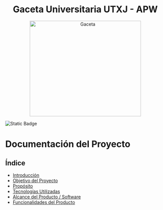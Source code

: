 <h1 align="center">Gaceta Universitaria UTXJ - APW</h1>
<p align="center"><img width="350" height="300" src="/imagenes/imagen5.jpeg" alt="Gaceta"></p>

![Static Badge](https://img.shields.io/badge/status-en%20desarrollo-brown?style=for-the-badge)

# Documentación del Proyecto

## Índice

- [Introducción](#Introducción)
- [Objetivo del Proyecto](#Objetivo)
- [Propósito](#Propósito)
- [Tecnologías Utilizadas](#Tecnologías)
- [Alcance del Producto / Software](#Alcance)
- [Funcionalidades del Producto](#Funcionalidades)
